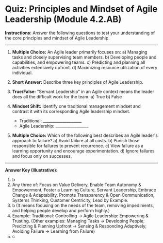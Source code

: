# Quiz: Principles and Mindset of Agile Leadership (Module 4.2.AB)

**Instructions:** Answer the following questions to test your understanding of the core principles and mindset of Agile Leadership.

---

1.  **Multiple Choice:** An Agile leader primarily focuses on:
    a) Managing tasks and closely supervising team members.
    b) Developing people and capabilities, and empowering teams.
    c) Predicting and planning all activities extensively upfront.
    d) Maximizing resource utilization of every individual.

2.  **Short Answer:** Describe three key principles of Agile Leadership.

3.  **True/False:** "Servant Leadership" in an Agile context means the leader does all the difficult work for the team.
    a) True
    b) False

4.  **Mindset Shift:** Identify one traditional management mindset and contrast it with its corresponding Agile leadership mindset.
    *   Traditional: ____________________
    *   Agile Leadership: _________________

5.  **Multiple Choice:** Which of the following best describes an Agile leader's approach to failure?
    a) Avoid failure at all costs.
    b) Punish those responsible for failures to prevent recurrence.
    c) View failure as a learning opportunity and encourage experimentation.
    d) Ignore failures and focus only on successes.

---
**Answer Key (Illustrative):**
1.  b
2.  Any three of: Focus on Value Delivery, Enable Team Autonomy & Empowerment, Foster a Learning Culture, Servant Leadership, Embrace Change & Adaptability, Promote Transparency & Open Communication, Systems Thinking, Customer Centricity, Lead by Example.
3.  b (It means focusing on the needs of the team, removing impediments, and helping people develop and perform highly.)
4.  Example: Traditional: Controlling -> Agile Leadership: Empowering & Trusting. (Other examples: Managing Tasks -> Developing People; Predicting & Planning Upfront -> Sensing & Responding Adaptively; Avoiding Failure -> Learning from Failure)
5.  c